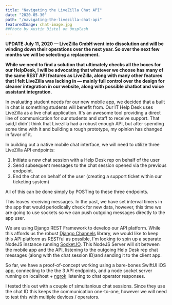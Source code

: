 ```yaml
---
title: "Navigating the LiveZilla Chat API"
date: "2020-05-30"
path: "/navigating-the-livezilla-chat-api"
featuredImage: chat-image.jpg
##Photo by Austin Distel on Unsplash
---
```

**UPDATE July 11, 2020 &mdash; LiveZilla GmbH went into dissolution and will be winding down their operations over the next year. So over the next few months we will be selecting a replacement.**

**While we need to find a solution that ultimately checks all the boxes for our HelpDesk, I will be advocating that whatever we choose has many of the same REST API features as LiveZilla, along with many other features that I felt LiveZilla was lacking in &mdash; mainly full control over the design for cleaner integration in our website, along with possible chatbot and voice assistant integration.**

In evaluating student needs for our new mobile app, we decided that a built in chat is something students will benefit from. Our IT Help Desk uses LiveZilla as a live chat application. It's an awesome tool providing a direct line of communication for our students and staff to receive support. That said,I didn't think that Livezilla had a robust enough API, but after spending some time with it and building a rough prototype, my opinion has changed in favor of it.

In building out a native mobile chat interface, we will need to utilize three LiveZilla API endpoints:

1. Initiate a new chat session with a Help Desk rep on behalf of the user 
2. Send subsequent messages to the chat session opened via the previous endpoint.
3. End the chat on behalf of the user (creating a support ticket within our ticketing system)

All of this can be done simply by POSTing to these three endpoints.

This leaves receiving messages. In the past, we have set interval timers in the app that would periodically check for new data, however, this time we are going to use sockets so we can push outgoing messages directly to the app user.

We are using Django REST Framework to develop our API platform. While this affords us the robust [Django Channels](https://channels.readthedocs.io/en/latest/) library, we would like to keep this API platform as RESTful as possible, I'm looking to spin up a separate NodeJS instance running [Socket.IO](https://socket.io). This NodeJS Server will sit between the mobile app and the API, listening to the outgoing Help Desk rep chat messages (along with the chat session ID)and sending it to the client app.

So far, we have a proof-of-concept working using a bare-bones SwiftUI iOS app, connecting to the the 3 API endpoints, and a node socket server running on localhost + [ngrok](https://ngrok.com) listening to chat operator responses. 

I tested this out with a couple of simultanious chat sessions. Since they use the chat ID this keeps the communication one-to-one, however we will need to test this with multiple devices / operators.